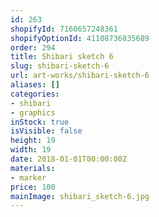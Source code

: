 ```yaml
---
id: 263
shopifyId: 7160657248361
shopifyOptionId: 41108736835689
order: 294
title: Shibari sketch 6
slug: shibari-sketch-6
url: art-works/shibari-sketch-6
aliases: []
categories:
- shibari
- graphics
inStock: true
isVisible: false
height: 19
width: 19
date: 2018-01-01T00:00:00Z
materials:
- marker
price: 100
mainImage: shibari_sketch-6.jpg
---
```

